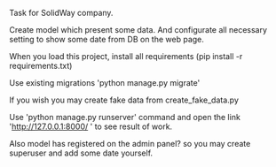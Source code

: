 Task for SolidWay company.

Create model which present some data.
And configurate all necessary setting to show some date from DB on the web page.

When you load this project, install all requirements (pip install -r requirements.txt)

Use existing migrations 'python manage.py migrate'

If you wish you may create fake data from create_fake_data.py

Use 'python manage.py runserver' command and open the link 'http://127.0.0.1:8000/
' to see result of work.

Also model has registered on the admin panel? so you may create superuser and add some date yourself.
